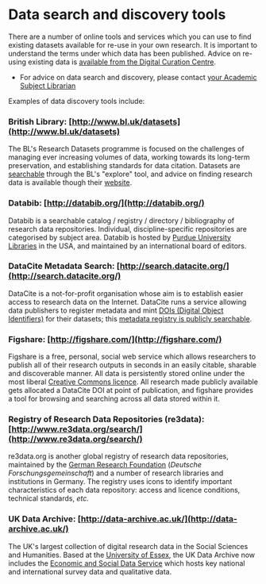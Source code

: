 # Data search and discovery tools

There are a number of online tools and services which you can use to find existing datasets available for re-use in your own research. It is important to understand the terms under which data has been published. Advice on re-using existing data is [available from the Digital Curation Centre](http://www.dcc.ac.uk/training/train-trainer/disciplinary-rdm-training/access-use-and-reuse/access-use-and-reuse).

* For advice on data search and discovery, please contact [your Academic Subject Librarian](http://library.lincoln.ac.uk/home/learning-development/academic-subject-librarians/contact-your-academic-subject-librarian/)

Examples of data discovery tools include:

### British Library: [http://www.bl.uk/datasets](http://www.bl.uk/datasets)

The BL's Research Datasets programme is focused on the challenges of managing ever increasing volumes of data, working towards its long-term preservation, and establishing standards for data citation. Datasets are [searchable](http://explore.bl.uk/primo_library/libweb/action/search.do?ct=facet&fctN=facet_rtype&fctV=datasets&dscnt=1&scp.scps=scope%3A(BLCONTENT)&frbg=&tab=local_tab&srt=rank&ct=search&mode=Basic&dum=true&tb=t&indx=1&vl(freeText0)=dat*&fn=search&vid=BLVU1) through the BL's "explore" tool, and advice on finding research data is available though their [website](http://www.bl.uk/reshelp/experthelp/science/sciencetechnologymedicinecollections/researchdatasets/datasetdiscovery.html).

### Databib: [http://databib.org/](http://databib.org/)

Databib is a searchable catalog / registry / directory / bibliography of research data repositories. Individual, discipline-specific repositories are categorised by subject area. Databib is hosted by [Purdue University Libraries](http://www.lib.purdue.edu/) in the USA, and maintained by an international board of editors.

### DataCite Metadata Search: [http://search.datacite.org/](http://search.datacite.org/)

DataCite is a not-for-profit organisation whose aim is to establish easier access to research data on the Internet. DataCite runs a service allowing data publishers to register metadata and mint [DOIs (Digital Object Identifiers)](http://www.doi.org/) for their datasets; this [metadata registry is publicly searchable](http://search.datacite.org/ui).

### Figshare: [http://figshare.com/](http://figshare.com/)

Figshare is a free, personal, social web service which allows researchers to publish all of their research outputs in seconds in an easily citable, sharable and discoverable manner. All data is persistently stored online under the most liberal [Creative Commons licence](http://creativecommons.org/licenses/). All research made publicly available gets allocated a DataCite DOI at point of publication, and figshare provides a tool for browsing and searching across all data stored within it.

### Registry of Research Data Repositories (re3data): [http://www.re3data.org/search/](http://www.re3data.org/search/)

re3data.org is another global registry of research data repositories, maintained by the [German Research Foundation](http://en.wikipedia.org/wiki/Deutsche_Forschungsgemeinschaft) (*Deutsche Forschungsgemeinschaft*) and a number of research libraries and institutions in Germany. The registry uses icons to identify important characteristics of each data repository: access and licence conditions, technical standards, *etc.*

### UK Data Archive: [http://data-archive.ac.uk/](http://data-archive.ac.uk/)

The UK's largest collection of digital research data in the Social Sciences and Humanities. Based at the [University of Essex](http://www.essex.ac.uk/), the UK Data Archive now includes the [Economic and Social Data Service](http://www.esds.ac.uk/) which hosts key national and international survey data and qualitative data.